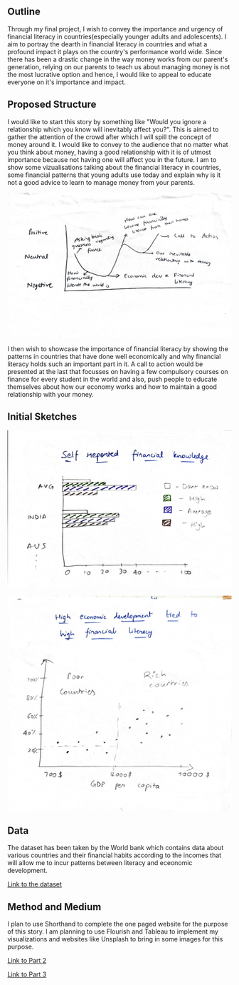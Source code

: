 ## Outline

Through my final project, I wish to convey the importance and urgency of financial literacy in countries(especially younger adults and adolescents). I aim to portray the dearth 
in financial literacy in countries and what a profound impact it plays on the country's performance world wide. Since there has been a drastic change in the way money works from 
our parent's generation, relying on our parents to teach us about managing money is not the most lucrative option and hence, I would like to appeal to educate everyone on it's
importance and impact.

## Proposed Structure

I would like to start this story by something like "Would you ignore a relationship which you know will inevitably affect you?". This is aimed to gather the attention of the crowd 
after which I will spill the concept of money around it. I would like to convey to the audience that no matter what you think about money, having a good relationship with it
is of utmost importance because not having one will affect you in the future. I am to show some vizualisations talking about the financial literacy in countries, some financial 
patterns that young adults use today and explain why is it not a good advice to learn to manage money from your parents.

![Roadmap](roadmap.jpeg)

I then wish to showcase the importance of financial literacy by showing the patterns in countries that have done well economically and why financial literacy holds such an important
part in it. A call to action would be presented at the last that focusses on having a few compulsory courses on finance for every student in the world and also, push people 
to educate themselves about how our economy works and how to maintain a good relationship with your money.

## Initial Sketches

![Initial Sketches](sk2.jpeg)

![Initial Sketches](sk1.jpeg)

## Data

The dataset has been taken by the World bank which contains data about various countries and their financial habits according to the incomes that will allow me to incur patterns between literacy and eceonomic development.

[Link to the dataset](https://globalfindex.worldbank.org/sites/globalfindex/files/2018-08/Global%20Findex%20Database.xlsx)

## Method and Medium

I plan to use Shorthand to complete the one paged website for the purpose of this story. I am planning to use Flourish and Tableau to implement my visualizations and websites
like Unsplash to bring in some images for this purpose. 

[Link to Part 2](/storyboard.md)

[Link to Part 3](/final_writeup.md)

